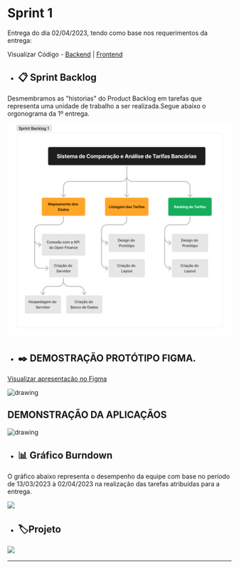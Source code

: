 # Sprint 1

Entrega do dia 02/04/2023, tendo como base nos requerimentos da entrega:

Visualizar Código - <a href=''>Backend</a> | <a href=''>Frontend</a>

- ## 📋 Sprint Backlog

Desmembramos as "historias" do Product Backlog em tarefas que representa uma unidade de trabalho a ser realizada.Segue abaixo o orgonograma da 1º entrega.   <br/>

<img src="../Sprint 1/Imagens/Backlog S1.png"   alt="drawing" width=600>
<br/>

- ## ✒️ DEMOSTRAÇÃO PROTÓTIPO FIGMA.

<a href=''>Visualizar apresentação no Figma </a> <br/>

<img src="https://github.com/Sarah781/API-6-SeeTax/assets/111800315/157467fc-30d6-4fe2-ba12-b2087bb5f968"   alt="drawing" width=800>


## DEMONSTRAÇÃO DA APLICAÇÃOS

<img src="https://github.com/Sarah781/API-6-SeeTax/assets/111800315/8831459f-6315-4644-94b9-77ee68639fc6"   alt="drawing" width=800>

<br />

- ## 📊 Gráfico Burndown

O gráfico abaixo representa o desempenho da equipe com base no período de 13/03/2023 à 02/04/2023 na realização das tarefas atribuídas para a entrega.

![](https://github.com/Sarah781/API-6-SeeTax/assets/111800315/4f4f8d9b-91d5-4d02-89b2-e7af01d6ab90)


- ## 🏷️Projeto 

[![](https://img.shields.io/badge/GitHub%20Sprint%201%20Version-100000?style=for-the-badge&logo=github&logoColor=white)](https://github.com/Sarah781/API-JPMorgan/releases/tag/v1.0.0)

<hr>